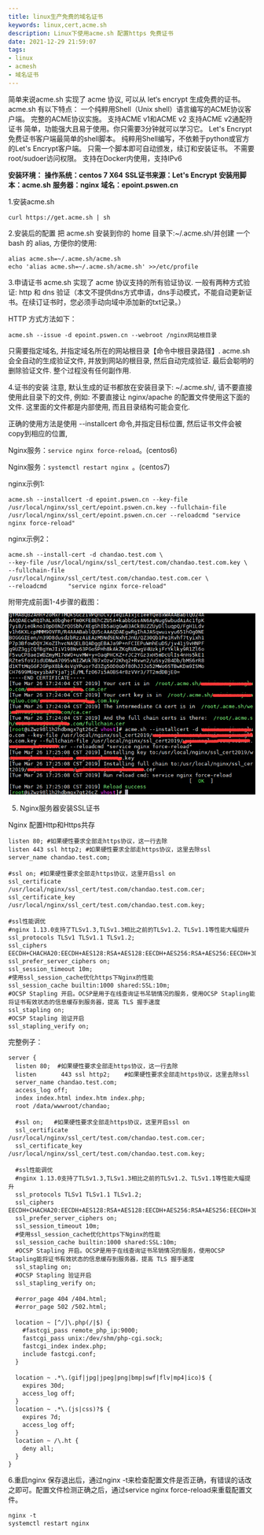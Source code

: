 ```yaml
---
title: linux生产免费的域名证书
keywords: linux,cert,acme.sh
description: Linux下使用acme.sh 配置https 免费证书
date: 2021-12-29 21:59:07
tags:
- linux
- acmesh
- 域名证书
---
```


简单来说acme.sh 实现了 acme 协议, 可以从 let‘s encrypt 生成免费的证书。
acme.sh 有以下特点：
一个纯粹用Shell（Unix shell）语言编写的ACME协议客户端。
完整的ACME协议实施。 支持ACME v1和ACME v2 支持ACME v2通配符证书
简单，功能强大且易于使用。你只需要3分钟就可以学习它。
Let's Encrypt免费证书客户端最简单的shell脚本。
纯粹用Shell编写，不依赖于python或官方的Let's Encrypt客户端。
只需一个脚本即可自动颁发，续订和安装证书。 不需要root/sudoer访问权限。
支持在Docker内使用，支持IPv6

<!-- more -->

**安装环境：**
**操作系统：centos 7 X64**
**SSL证书来源：Let's Encrypt**
**安装用脚本：acme.sh**
**服务器：nginx**
**域名：epoint.pswen.cn**

1.安装acme.sh

```
curl https://get.acme.sh | sh
```

2.安装后的配置
把 acme.sh 安装到你的 home 目录下:~/.acme.sh/并创建 一个 bash 的 alias, 方便你的使用:

```
alias acme.sh=~/.acme.sh/acme.sh
echo 'alias acme.sh=~/.acme.sh/acme.sh' >>/etc/profile
```

3.申请证书
acme.sh 实现了 acme 协议支持的所有验证协议. 一般有两种方式验证: http 和 dns 验证（本文不提供dns方式申请，dns手动模式，不能自动更新证书。在续订证书时，您必须手动向域中添加新的txt记录。）

HTTP 方式方法如下：

```
acme.sh --issue -d epoint.pswen.cn --webroot /nginx网站根目录
```

只需要指定域名, 并指定域名所在的网站根目录【命令中根目录路径】. acme.sh 会全自动的生成验证文件, 并放到网站的根目录, 然后自动完成验证. 最后会聪明的删除验证文件. 整个过程没有任何副作用.

4.证书的安装
注意, 默认生成的证书都放在安装目录下: ~/.acme.sh/, 请不要直接使用此目录下的文件,
例如: 不要直接让 nginx/apache 的配置文件使用这下面的文件.
这里面的文件都是内部使用, 而且目录结构可能会变化.

正确的使用方法是使用 --installcert 命令,并指定目标位置, 然后证书文件会被copy到相应的位置,

Nginx服务：`service nginx force-reload`。(centos6)

Nginx服务：`systemctl restart nginx `。(centos7)

nginx示例1:

```
acme.sh --installcert -d epoint.pswen.cn --key-file /usr/local/nginx/ssl_cert/epoint.pswen.cn.key --fullchain-file /usr/local/nginx/ssl_cert/epoint.pswen.cn.cer --reloadcmd "service nginx force-reload"
```

nginx示例2：

```
acme.sh --install-cert -d chandao.test.com \
--key-file /usr/local/nginx/ssl_cert/test.com/chandao.test.com.key \
--fullchain-file /usr/local/nginx/ssl_cert/test.com/chandao.test.com.cer \
--reloadcmd      "service nginx force-reload"
```

附带完成前面1-4步骤的截图：

![img](acmesh-cert/867078-20190326175923357-720763416.png)

5. Nginx服务器安装SSL证书

Nginx 配置Http和Https共存

```
listen 80; #如果硬性要求全部走https协议，这一行去除
listen 443 ssl http2; #如果硬性要求全部走https协议，这里去除ssl
server_name chandao.test.com;

#ssl on; #如果硬性要求全部走https协议，这里开启ssl on
ssl_certificate /usr/local/nginx/ssl_cert/test.com/chandao.test.com.cer;
ssl_certificate_key /usr/local/nginx/ssl_cert/test.com/chandao.test.com.key;

#ssl性能调优
#nginx 1.13.0支持了TLSv1.3,TLSv1.3相比之前的TLSv1.2、TLSv1.1等性能大幅提升
ssl_protocols TLSv1 TLSv1.1 TLSv1.2;
ssl_ciphers EECDH+CHACHA20:EECDH+AES128:RSA+AES128:EECDH+AES256:RSA+AES256:EECDH+3DES:RSA+3DES:!MD5;
ssl_prefer_server_ciphers on;
ssl_session_timeout 10m;
#使用ssl_session_cache优化https下Nginx的性能
ssl_session_cache builtin:1000 shared:SSL:10m;
#OCSP Stapling 开启。OCSP是用于在线查询证书吊销情况的服务，使用OCSP Stapling能将证书有效状态的信息缓存到服务器，提高 TLS 握手速度
ssl_stapling on;
#OCSP Stapling 验证开启
ssl_stapling_verify on; 
```

完整例子：

```
server {
  listen 80;  #如果硬性要求全部走https协议，这一行去除
  listen       443 ssl http2;    #如果硬性要求全部走https协议，这里去除ssl
  server_name chandao.test.com;
  access_log off;
  index index.html index.htm index.php;
  root /data/wwwroot/chandao;

  #ssl on;   #如果硬性要求全部走https协议，这里开启ssl on
  ssl_certificate   /usr/local/nginx/ssl_cert/test.com/chandao.test.com.cer;
  ssl_certificate_key  /usr/local/nginx/ssl_cert/test.com/chandao.test.com.key;

  #ssl性能调优
  #nginx 1.13.0支持了TLSv1.3,TLSv1.3相比之前的TLSv1.2、TLSv1.1等性能大幅提升
  ssl_protocols TLSv1 TLSv1.1 TLSv1.2;
  ssl_ciphers EECDH+CHACHA20:EECDH+AES128:RSA+AES128:EECDH+AES256:RSA+AES256:EECDH+3DES:RSA+3DES:!MD5;
  ssl_prefer_server_ciphers on;
  ssl_session_timeout 10m;
  #使用ssl_session_cache优化https下Nginx的性能
  ssl_session_cache builtin:1000 shared:SSL:10m;
  #OCSP Stapling 开启。OCSP是用于在线查询证书吊销情况的服务，使用OCSP Stapling能将证书有效状态的信息缓存到服务器，提高 TLS 握手速度
  ssl_stapling on;
  #OCSP Stapling 验证开启
  ssl_stapling_verify on; 

  #error_page 404 /404.html;
  #error_page 502 /502.html;

  location ~ [^/]\.php(/|$) {
    #fastcgi_pass remote_php_ip:9000;
    fastcgi_pass unix:/dev/shm/php-cgi.sock;
    fastcgi_index index.php;
    include fastcgi.conf;
  }

  location ~ .*\.(gif|jpg|jpeg|png|bmp|swf|flv|mp4|ico)$ {
    expires 30d;
    access_log off;
  }
  location ~ .*\.(js|css)?$ {
    expires 7d;
    access_log off;
  }
  location ~ /\.ht {
    deny all;
  }
}
```

6.重启nginx
保存退出后，通过nginx -t来检查配置文件是否正确，有错误的话改之即可。配置文件检测正确之后，通过service nginx force-reload来重载配置文件。

```
nginx -t
systemctl restart nginx
```
